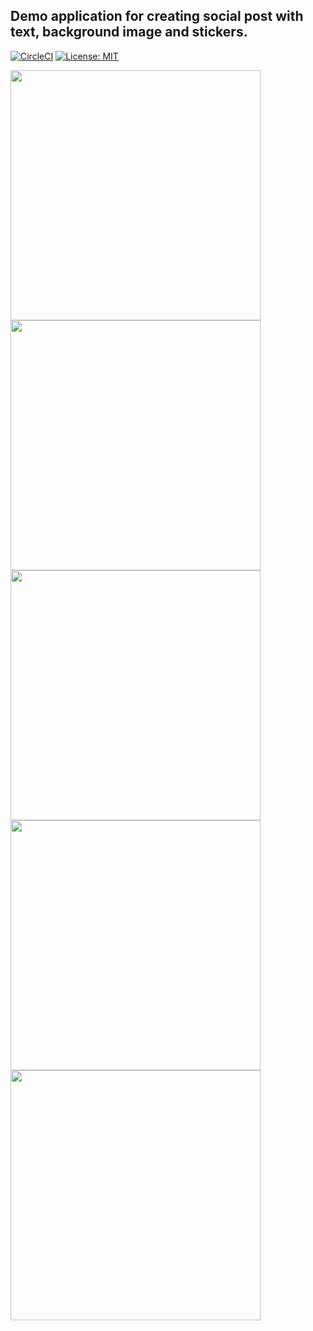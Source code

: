 Demo application for creating social post with text, background image and stickers.
----------------------------------------------------------------------------------
[![CircleCI](https://circleci.com/gh/dvpermyakov/image-post-android/tree/master.svg?style=shield)](https://circleci.com/gh/dvpermyakov/image-post-android/tree/master)
[![License: MIT](https://img.shields.io/badge/License-MIT-yellow.svg)](https://opensource.org/licenses/MIT)

<img src="https://i.ibb.co/kX111Yx/screenshot-1.png" height="400"><img src="https://i.ibb.co/18NZQDj/screenshot-2.png" height="400"><img src="https://i.ibb.co/qnqQM6G/screenshot-3.png" height="400"><img src="https://i.ibb.co/mGyJRPF/screenshot-4.png" height="400"><img src="https://i.ibb.co/9HDdbXs/screenshot-5.png" height="400">
